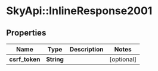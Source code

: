 # SkyApi::InlineResponse2001

## Properties
Name | Type | Description | Notes
------------ | ------------- | ------------- | -------------
**csrf_token** | **String** |  | [optional] 


